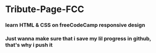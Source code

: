 # Tribute-Page-FCC

### learn HTML & CSS on freeCodeCamp responsive design

### Just wanna make sure that i save my lil progress in github, that's why i push it
